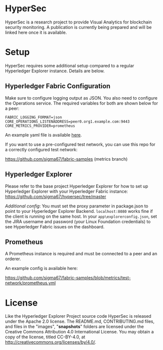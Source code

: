 
# HyperSec

HyperSec is a research project to provide Visual Analytics for blockchain security monitoring. A publication is currently being prepared and will be linked here once it is available.

# Setup

HyperSec requires some additional setup compared to a regular Hyperledger Explorer instance. Details are below.

## Hyperledger Fabric Configuration

Make sure to configure logging output as JSON. You also need to configure the Operations service. The required variables for both are shown below for a peer:

```
FABRIC_LOGGING_FORMAT=json
CORE_OPERATIONS_LISTENADDRESS=peer0.org1.example.com:9443
CORE_METRICS_PROVIDER=prometheus
```

An example yaml file is available [here](https://github.com/sigma67/fabric-samples/blob/metrics/test-network/docker/docker-compose-test-net.yaml).


If you want to use a pre-configured test network, you can use this repo for a correctly configured test network:

https://github.com/sigma67/fabric-samples (metrics branch)

## Hyperledger Explorer
Please refer to the base project Hyperledger Explorer for how to set up Hyperledger Explorer with your Hyperledger Fabric instance: https://github.com/sigma67/hypersec/tree/master

*Additional config*: You must set the proxy parameter in package.json to point to your Hyperledger Explorer Backend. `localhost:8080` works fine if the client is running on the same host.
In your `app\explorerconfig.json`, set the JIRA username and password (your Linux Foundation credentials) to see Hyperledger Fabric issues on the dashboard.

## Prometheus
A Prometheus instance is required and must be connected to a peer and an orderer.

An example config is available here:

https://github.com/sigma67/fabric-samples/blob/metrics/test-network/prometheus.yml

# License

Like the Hyperledger Explorer Project source code HyperSec is released under the Apache 2.0 license. The README.md, CONTRIBUTING.md files, and files in the "images", "__snapshots__" folders are licensed under the Creative Commons Attribution 4.0 International License. You may obtain a copy of the license, titled CC-BY-4.0, at http://creativecommons.org/licenses/by/4.0/.
